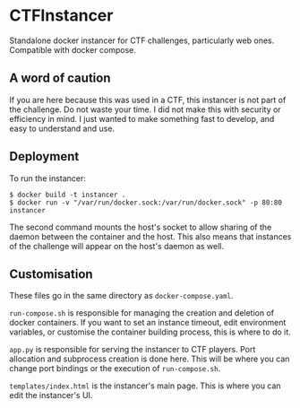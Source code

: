 # CTFInstancer
Standalone docker instancer for CTF challenges, particularly web ones. Compatible with docker compose.

## A word of caution
If you are here because this was used in a CTF, this instancer is not part of the challenge. Do not waste your time.
I did not make this with security or efficiency in mind. I just wanted to make something fast to develop, and easy to understand and use.

## Deployment
To run the instancer:
```
$ docker build -t instancer .
$ docker run -v "/var/run/docker.sock:/var/run/docker.sock" -p 80:80 instancer
```

The second command mounts the host's socket to allow sharing of the daemon between the container and the host. This also means that instances
of the challenge will appear on the host's daemon as well.

## Customisation
These files go in the same directory as `docker-compose.yaml`.

`run-compose.sh` is responsible for managing the creation and deletion of docker containers.
If you want to set an instance timeout, edit environment variables, or customise the container building process, this is where to do it.

`app.py` is responsible for serving the instancer to CTF players. Port allocation and subprocess creation is done here.
This will be where you can change port bindings or the execution of `run-compose.sh`.

`templates/index.html` is the instancer's main page. This is where you can edit the instancer's UI.
